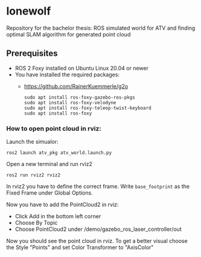 # lonewolf
Repository for the bachelor thesis: ROS simulated world for ATV and finding optimal SLAM algorithm for generated point cloud

## Prerequisites
- ROS 2 Foxy installed on Ubuntu Linux 20.04 or newer
- You have installed the required packages: 
  - https://github.com/RainerKuemmerle/g2o
 
    ```
    sudo apt install ros-foxy-gazebo-ros-pkgs
    sudo apt install ros-foxy-velodyne 
    sudo apt install ros-foxy-teleop-twist-keyboard
    sudo apt install ros-foxy
    ```

### How to open point cloud in rviz: 
Launch the simualor:
```
ros2 launch atv_pkg atv_world.launch.py
```
Open a new terminal and run rviz2 

```
ros2 run rviz2 rviz2 
```

In rviz2 you have to define the correct frame. Write `base_footprint` as the Fixed Frame under Global Options. 

Now you have to add the PointCloud2 in rviz: 
- Click Add in the bottom left corner 
- Choose By Topic 
- Choose PointCloud2 under /demo/gazebo_ros_laser_controller/out 

Now you should see the point cloud in rviz. To get a better visual choose the Style "Points" and set Color Transformer to "AxisColor"


